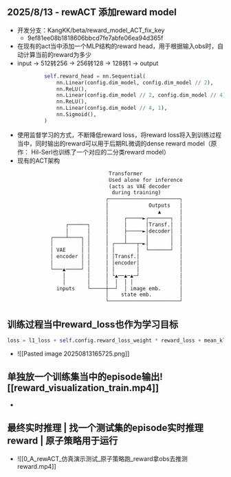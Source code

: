 ## 2025/8/13 - rewACT 添加reward model
* 开发分支：KangKK/beta/reward_model_ACT_fix_key
	* 9ef81ee08b1818606bbcd7fe7abfe06ea94d365f
* 在现有的act当中添加一个MLP结构的reward head，用于根据输入obs时，自动计算当前的reward为多少
* input -> 512转256 -> 256转128 -> 128转1 -> output
```python
            self.reward_head = nn.Sequential(
                nn.Linear(config.dim_model, config.dim_model // 2),
                nn.ReLU(),
                nn.Linear(config.dim_model // 2, config.dim_model // 4),
                nn.ReLU(),
                nn.Linear(config.dim_model // 4, 1),
                nn.Sigmoid(),
            )
```
* 使用监督学习的方式，不断降低reward loss，将reward loss将入到训练过程当中，同时输出的reward可以用于后期RL微调的dense reward model（原作： Hil-Serl也训练了一个对应的二分类reward model）
* 现有的ACT架构
```bash
                                 Transformer
                                 Used alone for inference
                                 (acts as VAE decoder
                                  during training)
                                ┌───────────────────────┐
                                │             Outputs   │
                                │                ▲      │
                                │     ┌─────►┌───────┐  │
                   ┌──────┐     │     │      │Transf.│  │
                   │      │     │     ├─────►│decoder│  │
              ┌────┴────┐ │     │     │      │       │  │
              │         │ │     │ ┌───┴───┬─►│       │  │
              │ VAE     │ │     │ │       │  └───────┘  │
              │ encoder │ │     │ │Transf.│             │
              │         │ │     │ │encoder│             │
              └───▲─────┘ │     │ │       │             │
                  │       │     │ └▲──▲─▲─┘             │
                  │       │     │  │  │ │               │
                inputs    └─────┼──┘  │ image emb.      │
                                │    state emb.         │
                                └───────────────────────┘
```

## 训练过程当中reward_loss也作为学习目标
```python
loss = l1_loss + self.config.reward_loss_weight * reward_loss + mean_kld * self.config.kl_weight
```
* ![[Pasted image 20250813165725.png]]


## 单独放一个训练集当中的episode输出![[reward_visualization_train.mp4]]
* 

## 最终实时推理 | 找一个测试集的episode实时推理reward | 原子策略用于运行
* ![[0_A_rewACT_仿真演示测试_原子策略跑_reward拿obs去推测reward.mp4]]